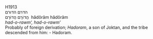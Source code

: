 <body>
  <p>H1913<br>  הדרם    הדורם  <br> הֲדוֹרָם  הֲדוֹרָם  ‎  hădôrâm  hădôrâm  <br><i>had-o-rawm‘,</i> <i>had-o-rawm‘ </i><br>Probably of foreign derivation; <i>Hadoram</i>, a son of Joktan, and the tribe descended from him: - Hadoram.<br></p>
 </body>